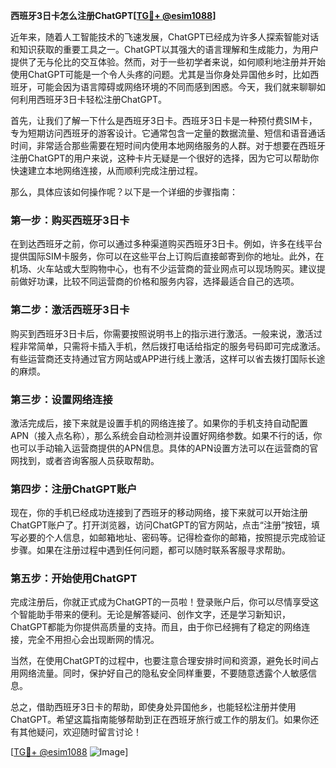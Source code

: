 **西班牙3日卡怎么注册ChatGPT[[TG💪+ @esim1088](https://t.me/s/esim1088)]**

近年来，随着人工智能技术的飞速发展，ChatGPT已经成为许多人探索智能对话和知识获取的重要工具之一。ChatGPT以其强大的语言理解和生成能力，为用户提供了无与伦比的交互体验。然而，对于一些初学者来说，如何顺利地注册并开始使用ChatGPT可能是一个令人头疼的问题。尤其是当你身处异国他乡时，比如西班牙，可能会因为语言障碍或网络环境的不同而感到困惑。今天，我们就来聊聊如何利用西班牙3日卡轻松注册ChatGPT。

首先，让我们了解一下什么是西班牙3日卡。西班牙3日卡是一种预付费SIM卡，专为短期访问西班牙的游客设计。它通常包含一定量的数据流量、短信和语音通话时间，非常适合那些需要在短时间内使用本地网络服务的人群。对于想要在西班牙注册ChatGPT的用户来说，这种卡片无疑是一个很好的选择，因为它可以帮助你快速建立本地网络连接，从而顺利完成注册过程。

那么，具体应该如何操作呢？以下是一个详细的步骤指南：

### 第一步：购买西班牙3日卡

在到达西班牙之前，你可以通过多种渠道购买西班牙3日卡。例如，许多在线平台提供国际SIM卡服务，你可以在这些平台上订购后直接邮寄到你的地址。此外，在机场、火车站或大型购物中心，也有不少运营商的营业网点可以现场购买。建议提前做好功课，比较不同运营商的价格和服务内容，选择最适合自己的选项。

### 第二步：激活西班牙3日卡

购买到西班牙3日卡后，你需要按照说明书上的指示进行激活。一般来说，激活过程非常简单，只需将卡插入手机，然后拨打电话给指定的服务号码即可完成激活。有些运营商还支持通过官方网站或APP进行线上激活，这样可以省去拨打国际长途的麻烦。

### 第三步：设置网络连接

激活完成后，接下来就是设置手机的网络连接了。如果你的手机支持自动配置APN（接入点名称），那么系统会自动检测并设置好网络参数。如果不行的话，你也可以手动输入运营商提供的APN信息。具体的APN设置方法可以在运营商的官网找到，或者咨询客服人员获取帮助。

### 第四步：注册ChatGPT账户

现在，你的手机已经成功连接到了西班牙的移动网络，接下来就可以开始注册ChatGPT账户了。打开浏览器，访问ChatGPT的官方网站，点击“注册”按钮，填写必要的个人信息，如邮箱地址、密码等。记得检查你的邮箱，按照提示完成验证步骤。如果在注册过程中遇到任何问题，都可以随时联系客服寻求帮助。

### 第五步：开始使用ChatGPT

完成注册后，你就正式成为ChatGPT的一员啦！登录账户后，你可以尽情享受这个智能助手带来的便利。无论是解答疑问、创作文字，还是学习新知识，ChatGPT都能为你提供高质量的支持。而且，由于你已经拥有了稳定的网络连接，完全不用担心会出现断网的情况。

当然，在使用ChatGPT的过程中，也要注意合理安排时间和资源，避免长时间占用网络流量。同时，保护好自己的隐私安全同样重要，不要随意透露个人敏感信息。

总之，借助西班牙3日卡的帮助，即使身处异国他乡，也能轻松注册并使用ChatGPT。希望这篇指南能够帮助到正在西班牙旅行或工作的朋友们。如果你还有其他疑问，欢迎随时留言讨论！

[[TG💪+ @esim1088](https://t.me/s/esim1088) ![Image](https://i.postimg.cc/4NQfJmqS/Snipaste-2025-05-13-00-14-12.png)]